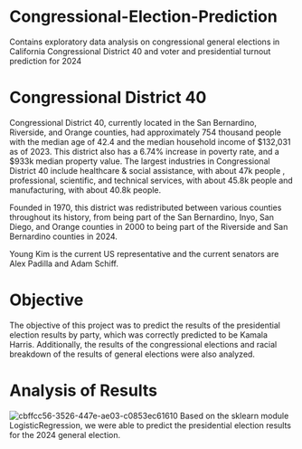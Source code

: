 # Congressional-Election-Prediction
Contains exploratory data analysis on congressional general elections in California Congressional District 40 and voter and presidential turnout prediction for 2024
# Congressional District 40
Congressional District 40, currently located in the San Bernardino, Riverside, and Orange counties, had approximately 754 thousand people with the median age of 42.4 and the median household income of $132,031 as of 2023. This district also has a 6.74% increase in poverty rate, and a $933k median property value. The largest industries in Congressional District 40 include healthcare & social assistance, with about 47k people , professional, scientific, and technical services, with about 45.8k people and manufacturing, with about 40.8k people.

Founded in 1970, this district was redistributed between various counties throughout its history, from being part of the San Bernardino, Inyo, San Diego, and Orange counties in 2000 to being part of the Riverside and San Bernardino counties in 2024.

Young Kim is the current US representative and the current senators are Alex Padilla and Adam Schiff.

# Objective
The objective of this project was to predict the results of the presidential election results by party, which was correctly predicted to be Kamala Harris. Additionally, the results of the congressional elections and racial breakdown of the results of general elections were also analyzed.

# Analysis of Results
![cbffcc56-3526-447e-ae03-c0853ec61610](https://github.com/user-attachments/assets/7576ffa6-cf8c-4049-8147-d6770d9a3e12)
Based on the sklearn module LogisticRegression, we were able to predict the presidential election results for the 2024 general election.
